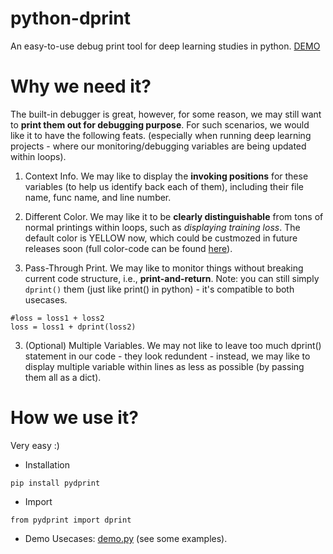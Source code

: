 # python-dprint
An easy-to-use debug print tool for deep learning studies in python.
[DEMO](https://github.com/chaoyivision/python-dprint)
        
# Why we need it? 
The built-in debugger is great, however, for some reason, we may still want to <b>print them out for debugging purpose</b>. For such scenarios, we would like it to have the following feats. (especially when running deep learning projects - where our monitoring/debugging variables are being updated within loops).

1. Context Info. We may like to display the <b>invoking positions</b> for these variables (to help us identify back each of them), including their file name, func name, and line number. 

2. Different Color. We may like it to be <b>clearly distinguishable</b> from tons of normal printings within loops, such as <i>displaying training loss</i>. The default color is YELLOW now, which could be custmozed in future releases soon (full color-code can be found [here](https://www.geeksforgeeks.org/print-colors-python-terminal/)).

4. Pass-Through Print. We may like to monitor things without breaking current code structure, i.e., <b>print-and-return</b>. Note: you can still simply ```dprint()``` them (just like print() in python) - it's compatible to both usecases.
```
#loss = loss1 + loss2
loss = loss1 + dprint(loss2)
```
3. (Optional) Multiple Variables. We may not like to leave too much dprint() statement in our code - they look redundent - instead, we may like to display multiple variable within lines as less as possible (by passing them all as a dict).

# How we use it?
Very easy :)
- Installation
```
pip install pydprint
```
- Import
```
from pydprint import dprint
```
- Demo Usecases: [demo.py](https://github.com/chaoyivision/python-deprint/blob/main/demo.py) (see some examples).


